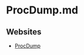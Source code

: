 # ProcDump.md

## Websites

* [ProcDump](https://learn.microsoft.com/en-us/sysinternals/downloads/procdump)
